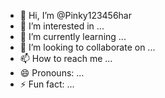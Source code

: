 - 👋 Hi, I’m @Pinky123456har
- 👀 I’m interested in ...
- 🌱 I’m currently learning ...
- 💞️ I’m looking to collaborate on ...
- 📫 How to reach me ...
- 😄 Pronouns: ...
- ⚡ Fun fact: ...

<!---
Pinky123456har/Pinky123456har is a ✨ special ✨ repository because its `README.md` (this file) appears on your GitHub profile.
You can click the Preview link to take a look at your changes.
--->
